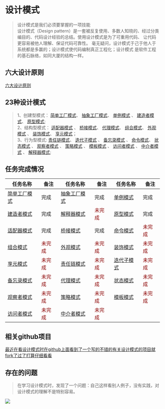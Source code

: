 # 设计模式

> 设计模式是我们必须要掌握的一项技能 <br>
> 设计模式（Design pattern）是一套被反复使用、多数人知晓的、经过分类编目的、代码设计经验的总结。使用设计模式是为了可重用代码、
> 让代码更容易被他人理解、保证代码可靠性。 毫无疑问，设计模式于己于他人于系统都是多赢的；设计模式使代码编制真正工程化；设计模式
> 是软件工程的基石脉络，如同大厦的结构一样。


## 六大设计原则

[六大设计原则](https://github.com/lzh984294471/designPattern/tree/master/principle)

## 23种设计模式

> 1、创建型模式：
> [简单工厂模式](https://github.com/lzh984294471/designPattern/tree/master/simpleFactory)、 
> [抽象工厂模式](https://github.com/lzh984294471/designPattern/tree/master/abstractFactory)、 
> [单例模式](https://github.com/lzh984294471/designPattern/tree/master/simgleton) 、
> [建造者模式](https://github.com/lzh984294471/designPattern/tree/master/Builder)、 
> [原型模式](https://github.com/lzh984294471/designPattern/tree/master/Prototype); <br>
> 2、结构型模式：
> [适配器模式](https://github.com/lzh984294471/designPattern/tree/master/adapter) 、
> [桥接模式](https://github.com/lzh984294471/designPattern/tree/master/bridge)、
> [代理模式](https://github.com/lzh984294471/designPattern/tree/master/proxy)、
> [组合模式](https://github.com/lzh984294471/designPattern/tree/master/composite)、
> [外观模式](https://github.com/lzh984294471/designPattern/tree/master/facade) 、
> [装饰模式](https://github.com/lzh984294471/designPattern/tree/master/decorate)、 
> [享元模式](https://github.com/lzh984294471/designPattern/tree/master/flyweight)；<br> 
> 3、行为型模式:
> [责任链模式](https://github.com/lzh984294471/designPattern/tree/master/handler)、 
> [迭代子模式](https://github.com/lzh984294471/designPattern/tree/master/iterator) 、
> [备忘录模式](https://github.com/lzh984294471/designPattern/tree/master/memento) 、
> [命令模式](https://github.com/lzh984294471/designPattern/tree/master/command)、
> [状态模式](https://github.com/lzh984294471/designPattern/tree/master/state) 、
> [观察者模式](https://github.com/lzh984294471/designPattern/tree/master/observer) 、
> [策略模式](https://github.com/lzh984294471/designPattern/tree/master/strategy) 、
> [模板模式](https://github.com/lzh984294471/designPattern/tree/master/template) 、
> [访问者模式](https://github.com/lzh984294471/designPattern/tree/master/visitor) 、
> [中介者模式](https://github.com/lzh984294471/designPattern/tree/master/mediator) 、
> [解释器模式](https://github.com/lzh984294471/designPattern/tree/master/interpreter);

## 任务完成情况
<table>
<thead>
<tr>
<th>任务名称</th><th>备注</th><th>任务名称</th><th>备注</th><th>任务名称</th><th>备注</th>
</tr>
</thead>
<tbody>
<tr>
<td>
<a href="https://github.com/lzh984294471/designPattern/tree/master/simpleFactory">简单工厂模式</a>
</td><td>完成</td>
<td>
<a href="https://github.com/lzh984294471/designPattern/tree/master/abstractFactory">抽象工厂模式</a>
</td><td>完成</td>
<td>
<a href="https://github.com/lzh984294471/designPattern/tree/master/simgleton">单例模式</a>
</td><td>完成</td>
</tr><tr>
<td>
<a href="https://github.com/lzh984294471/designPattern/tree/master/Builder">建造者模式</a>
</td><td>完成</td>
<td>
<a href="https://github.com/lzh984294471/designPattern/tree/master/interpreter">解释器模式</a>
</td><td><font style="color:rgb(139, 0, 0)">未完成</font></td>
<td>
<a href="https://github.com/lzh984294471/designPattern/tree/master/Prototype">原型模式</a>
</td><td>完成</td>
</tr><tr>
<td>
<a href="https://github.com/lzh984294471/designPattern/tree/master/adapter">适配器模式</a>
</td><td>完成</td>
<td>
<a href="https://github.com/lzh984294471/designPattern/tree/master/bridge">桥接模式</a>
</td><td>完成</td>
<td>
<a href="https://github.com/lzh984294471/designPattern/tree/master/command">命令模式</a>
</td><td><font style="color:rgb(139, 0, 0)">未完成</font></td>
</tr><tr>
<td>
<a href="https://github.com/lzh984294471/designPattern/tree/master/composite">组合模式</a>
</td><td><font style="color:rgb(139, 0, 0)">未完成</font></td>
<td>
<a href="https://github.com/lzh984294471/designPattern/tree/master/facade">外观模式</a>
</td><td><font style="color:rgb(139, 0, 0)">未完成</font></td>
<td>
<a href="https://github.com/lzh984294471/designPattern/tree/master/decorate">装饰模式</a>
</td><td><font style="color:rgb(139, 0, 0)">未完成</font></td>
</tr><tr>
<td>
<a href="https://github.com/lzh984294471/designPattern/tree/master/flyweight">享元模式</a>
</td><td><font style="color:rgb(139, 0, 0)">未完成</font></td>
<td>
<a href="https://github.com/lzh984294471/designPattern/tree/master/handler">责任链模式</a>
</td><td><font style="color:rgb(139, 0, 0)">未完成</font></td>
<td>
<a href="https://github.com/lzh984294471/designPattern/tree/master/iterator">迭代子模式</a>
</td><td><font style="color:rgb(139, 0, 0)">未完成</font></td>
</tr><tr>
<td>
<a href="https://github.com/lzh984294471/designPattern/tree/master/memento">备忘录模式</a>
</td><td><font style="color:rgb(139, 0, 0)">未完成</font></td>
<td>
<a href="https://github.com/lzh984294471/designPattern/tree/master/proxy">代理模式</a>
</td><td><font style="color:rgb(139, 0, 0)">未完成</font></td>
<td>
<a href="https://github.com/lzh984294471/designPattern/tree/master/state">状态模式</a>
</td><td><font style="color:rgb(139, 0, 0)">未完成</font></td>
</tr><tr>
<td>
<a href="https://github.com/lzh984294471/designPattern/tree/master/observer">观察者模式</a>
</td><td><font style="color:rgb(139, 0, 0)">未完成</font></td>
<td>
<a href="https://github.com/lzh984294471/designPattern/tree/master/strategy">策略模式</a>
</td><td><font style="color:rgb(139, 0, 0)">未完成</font></td>
<td>
<a href="https://github.com/lzh984294471/designPattern/tree/master/template">模板模式</a>
</td><td><font style="color:rgb(139, 0, 0)">未完成</font></td>
</tr><tr>
<td>
<a href="https://github.com/lzh984294471/designPattern/tree/master/visitor">访问者模式</a>
</td><td><font style="color:rgb(139, 0, 0)">未完成</font></td>
<td>
<a href="https://github.com/lzh984294471/designPattern/tree/master/mediator">中介者模式</a>
</td><td><font style="color:rgb(139, 0, 0)">未完成</font></td>
</tr>
</tbody>
</table>

## 相关github项目

[最近在看设计模式时在github上面看到了一个写的不错的有关设计模式的项目就fork了过了打算仔细看看](https://github.com/lzh-fork/DPModel)
## 存在的问题
> 在学习设计模式时，发现了一个问题：自己这样看别人例子，没有实践，对设计模式的理解不是特别容易。


<img src="https://raw.githubusercontent.com/lzh984294471/designPattern/master/pics/head.jpg">
